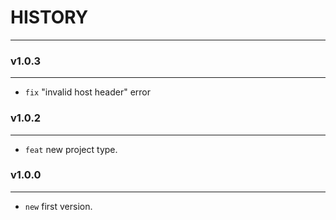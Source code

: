 # HISTORY
---
### v1.0.3
---
- `fix` "invalid host header" error

### v1.0.2
---
- `feat` new project type.

### v1.0.0
---
- `new` first version.
